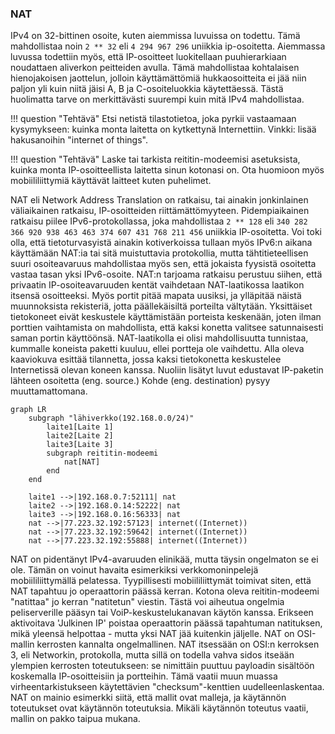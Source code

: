 ### NAT

IPv4 on 32-bittinen osoite, kuten aiemmissa luvuissa on todettu. Tämä mahdollistaa noin `2 ** 32` eli `4 294 967 296` uniikkia ip-osoitetta. Aiemmassa luvussa todettiin myös, että IP-osoitteet luokitellaan puuhierarkiaan noudattaen aliverkon peitteiden avulla. Tämä mahdollistaa kohtalaisen hienojakoisen jaottelun, jolloin käyttämättömiä hukkaosoitteita ei jää niin paljon yli kuin niitä jäisi A, B ja C-osoiteluokkia käytettäessä. Tästä huolimatta tarve on merkittävästi suurempi kuin mitä IPv4 mahdollistaa.

!!! question "Tehtävä"
    Etsi netistä tilastotietoa, joka pyrkii vastaamaan kysymykseen: kuinka monta laitetta on kytkettynä Internettiin. Vinkki: lisää hakusanoihin "internet of things".

!!! question "Tehtävä"
    Laske tai tarkista reititin-modeemisi asetuksista, kuinka monta IP-osoitteellista laitetta sinun kotonasi on. Ota huomioon myös mobiililiittymiä käyttävät laitteet kuten puhelimet.

NAT eli Network Address Translation on ratkaisu, tai ainakin jonkinlainen väliaikainen ratkaisu, IP-osoitteiden riittämättömyyteen. Pidempiaikainen ratkaisu piilee IPv6-protokollassa, joka mahdollistaa `2 ** 128` eli `340 282 366 920 938 463 463 374 607 431 768 211 456` uniikkia IP-osoitetta. Voi toki olla, että tietoturvasyistä ainakin kotiverkoissa tullaan myös IPv6:n aikana käyttämään NAT:ia tai sitä muistuttavia protokollia, mutta tähtitieteellisen suuri osoiteavaruus mahdollistaa myös sen, että jokaista fyysistä osoitetta vastaa tasan yksi IPv6-osoite. NAT:n tarjoama ratkaisu perustuu siihen, että privaatin IP-osoiteavaruuden kentät vaihdetaan NAT-laatikossa laatikon itsensä osoitteeksi. Myös portit pitää mapata uusiksi, ja ylläpitää näistä muunnoksista rekisteriä, jotta päällekäisiltä porteilta vältytään. Yksittäiset tietokoneet eivät keskustele käyttämistään porteista keskenään, joten ilman porttien vaihtamista on mahdollista, että kaksi konetta valitsee satunnaisesti saman portin käyttöönsä. NAT-laatikolla ei olisi mahdollisuutta tunnistaa, kummalle koneista paketti kuuluu, ellei portteja ole vaihdettu. Alla oleva kaaviokuva esittää tilannetta, jossa kaksi tietokonetta keskustelee Internetissä olevan koneen kanssa. Nuoliin lisätyt luvut edustavat IP-paketin lähteen osoitetta (eng. source.) Kohde (eng. destination) pysyy muuttamattomana.

```mermaid
graph LR
    subgraph "lähiverkko(192.168.0.0/24)"
        laite1[Laite 1]
        laite2[Laite 2]
        laite3[Laite 3]
        subgraph reititin-modeemi
            nat[NAT]
        end
    end

    laite1 -->|192.168.0.7:52111| nat
    laite2 -->|192.168.0.14:52222| nat
    laite3 -->|192.168.0.16:56333| nat
    nat -->|77.223.32.192:57123| internet((Internet))
    nat -->|77.223.32.192:59642| internet((Internet))
    nat -->|77.223.32.192:55888| internet((Internet))
```

NAT on pidentänyt IPv4-avaruuden elinikää, mutta täysin ongelmaton se ei ole. Tämän on voinut havaita esimerkiksi verkkomoninpelejä mobiililiittymällä pelatessa. Tyypillisesti mobiililiittymät toimivat siten, että NAT tapahtuu jo operaattorin päässä kerran. Kotona oleva reititin-modeemi "natittaa" jo kerran "natitetun" viestin. Tästä voi aiheutua ongelmia peliserverille pääsyn tai VoiP-keskustelukanavan käytön kanssa. Erikseen aktivoitava 'Julkinen IP' poistaa operaattorin päässä tapahtuman natituksen, mikä yleensä helpottaa - mutta yksi NAT jää kuitenkin jäljelle. NAT on OSI-mallin kerrosten kannalta ongelmallinen. NAT itsessään on OSI:n kerroksen 3, eli Networkin, protokolla, mutta sillä on todella vahva sidos itseään ylempien kerrosten toteutukseen: se nimittäin puuttuu payloadin sisältöön koskemalla IP-osoitteisiin ja portteihin. Tämä vaatii muun muassa virheentarkistukseen käytettävien "checksum"-kenttien uudelleenlaskentaa. NAT on mainio esimerkki siitä, että mallit ovat malleja, ja käytännön toteutukset ovat käytännön toteutuksia. Mikäli käytännön toteutus vaatii, mallin on pakko taipua mukana.